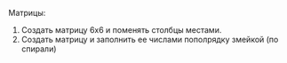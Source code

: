 Матрицы:
1. Создать матрицу 6х6 и поменять столбцы местами.
2. Создать матрицу и заполнить ее числами пополрядку змейкой (по спирали)